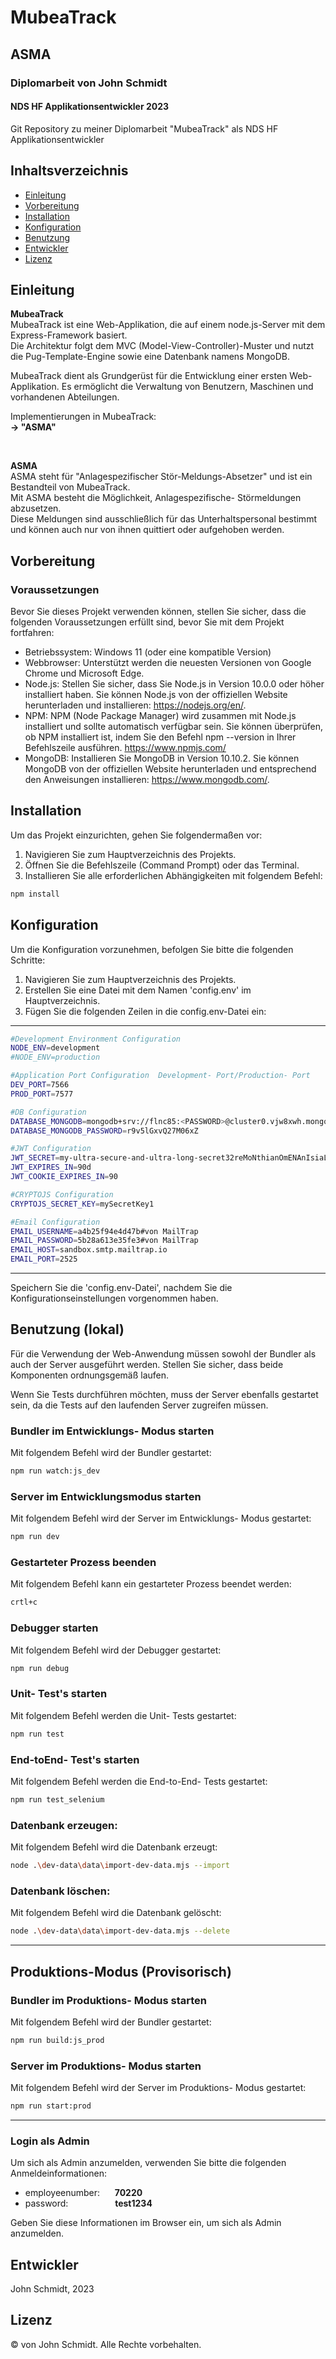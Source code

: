 # MubeaTrack
## ASMA
### Diplomarbeit von John Schmidt
#### NDS HF Applikationsentwickler 2023

Git Repository zu meiner Diplomarbeit "MubeaTrack" als NDS HF Applikationsentwickler



## Inhaltsverzeichnis
- [Einleitung](#einleitung)
- [Vorbereitung](#vorbereitung)
- [Installation](#installation)
- [Konfiguration](#konfiguration)
- [Benutzung](#benutzung)
- [Entwickler](#entwickler)
- [Lizenz](#lizenz)




## Einleitung
**MubeaTrack**    
MubeaTrack ist eine Web-Applikation, die auf einem node.js-Server mit dem Express-Framework basiert.  
Die Architektur folgt dem MVC (Model-View-Controller)-Muster und nutzt die Pug-Template-Engine sowie eine Datenbank namens MongoDB.

MubeaTrack dient als Grundgerüst für die Entwicklung einer ersten Web-Applikation. Es ermöglicht die Verwaltung von Benutzern, Maschinen und vorhandenen Abteilungen.

Implementierungen in MubeaTrack:  
**→ "ASMA"**

&nbsp;



**ASMA**    
ASMA steht für "Anlagespezifischer Stör-Meldungs-Absetzer" und ist ein Bestandteil von MubeaTrack.  
Mit ASMA besteht die Möglichkeit, Anlagespezifische- Störmeldungen abzusetzen.  
Diese Meldungen sind ausschließlich für das Unterhaltspersonal bestimmt und können auch nur von ihnen quittiert oder aufgehoben werden.




## Vorbereitung  
### Voraussetzungen
Bevor Sie dieses Projekt verwenden können, stellen Sie sicher, dass die folgenden Voraussetzungen erfüllt sind, bevor Sie mit dem Projekt fortfahren:

- Betriebssystem: Windows 11 (oder eine kompatible Version)
- Webbrowser: Unterstützt werden die neuesten Versionen von Google Chrome und Microsoft Edge.
- Node.js: Stellen Sie sicher, dass Sie Node.js in Version 10.0.0 oder höher installiert haben. Sie können Node.js von der offiziellen Website herunterladen und installieren: https://nodejs.org/en/.
- NPM: NPM (Node Package Manager) wird zusammen mit Node.js installiert und sollte automatisch verfügbar sein. Sie können überprüfen, ob NPM installiert ist, indem Sie den Befehl npm --version in Ihrer Befehlszeile ausführen. https://www.npmjs.com/
- MongoDB: Installieren Sie MongoDB in Version 10.10.2. Sie können MongoDB von der offiziellen Website herunterladen und entsprechend den Anweisungen installieren: https://www.mongodb.com/.


## Installation
Um das Projekt einzurichten, gehen Sie folgendermaßen vor:
1. Navigieren Sie zum Hauptverzeichnis des Projekts.
2. Öffnen Sie die Befehlszeile (Command Prompt) oder das Terminal.
3. Installieren Sie alle erforderlichen Abhängigkeiten mit folgendem Befehl:
```bash
npm install
```

## Konfiguration
Um die Konfiguration vorzunehmen, befolgen Sie bitte die folgenden Schritte:
1. Navigieren Sie zum Hauptverzeichnis des Projekts.
2. Erstellen Sie eine Datei mit dem Namen 'config.env' im Hauptverzeichnis.
3. Fügen Sie die folgenden Zeilen in die config.env-Datei ein:

--------------------------------------------------  
```bash
#Development Environment Configuration  
NODE_ENV=development
#NODE_ENV=production

#Application Port Configuration  Development- Port/Production- Port  
DEV_PORT=7566    
PROD_PORT=7577  

#DB Configuration  
DATABASE_MONGODB=mongodb+srv://flnc85:<PASSWORD>@cluster0.vjw8xwh.mongodb.net/MubeaTrack?retryWrites=true&w=majority  
DATABASE_MONGODB_PASSWORD=r9v5lGxvQ27M06xZ  

#JWT Configuration  
JWT_SECRET=my-ultra-secure-and-ultra-long-secret32reMoNthianOmENAnIsiaLEGUIRPREnCT32  
JWT_EXPIRES_IN=90d   
JWT_COOKIE_EXPIRES_IN=90   

#CRYPTOJS Configuration  
CRYPTOJS_SECRET_KEY=mySecretKey1  

#Email Configuration  
EMAIL_USERNAME=a4b25f94e4d47b#von MailTrap  
EMAIL_PASSWORD=5b28a613e35fe3#von MailTrap  
EMAIL_HOST=sandbox.smtp.mailtrap.io  
EMAIL_PORT=2525
```
-------------------------------------------------- 

Speichern Sie die 'config.env-Datei', nachdem Sie die Konfigurationseinstellungen vorgenommen haben.

## Benutzung (lokal)
Für die Verwendung der Web-Anwendung müssen sowohl der Bundler als auch der Server ausgeführt werden. Stellen Sie sicher, dass beide Komponenten ordnungsgemäß laufen.

Wenn Sie Tests durchführen möchten, muss der Server ebenfalls gestartet sein, da die Tests auf den laufenden Server zugreifen müssen.


### Bundler im Entwicklungs- Modus starten
Mit folgendem Befehl wird der Bundler gestartet:
```bash
npm run watch:js_dev
```

### Server im Entwicklungsmodus starten
Mit folgendem Befehl wird der Server im Entwicklungs- Modus gestartet:
```bash
npm run dev
```


### Gestarteter Prozess beenden
Mit folgendem Befehl kann ein gestarteter Prozess beendet werden:
```bash
crtl+c
```

### Debugger starten
Mit folgendem Befehl wird der Debugger gestartet:
```bash
npm run debug
```

### Unit- Test's starten
Mit folgendem Befehl werden die Unit- Tests gestartet:
```bash
npm run test
```

### End-toEnd- Test's starten
Mit folgendem Befehl werden die End-to-End- Tests gestartet:
```bash
npm run test_selenium
```

### Datenbank erzeugen:
Mit folgendem Befehl wird die Datenbank erzeugt:
```bash
node .\dev-data\data\import-dev-data.mjs --import
```

### Datenbank löschen:
Mit folgendem Befehl wird die Datenbank gelöscht:
```bash
node .\dev-data\data\import-dev-data.mjs --delete
```


--------------------------
## Produktions-Modus (Provisorisch)

### Bundler im Produktions- Modus starten
Mit folgendem Befehl wird der Bundler gestartet:
```bash
npm run build:js_prod
```

### Server im Produktions- Modus starten
Mit folgendem Befehl wird der Server im Produktions- Modus gestartet:
```bash
npm run start:prod
```
----------------------------


### Login als Admin

Um sich als Admin anzumelden, verwenden Sie bitte die folgenden Anmeldeinformationen:

- employeenumber:&nbsp;&nbsp;&nbsp;&nbsp;&nbsp;&nbsp;**70220**
- password:&nbsp;&nbsp;&nbsp;&nbsp;&nbsp;&nbsp;&nbsp;&nbsp;&nbsp;&nbsp;&nbsp;&nbsp;&nbsp;&nbsp;&nbsp;&nbsp;&nbsp;&nbsp;&nbsp;**test1234**

Geben Sie diese Informationen im Browser ein, um sich als Admin anzumelden.

## Entwickler
John Schmidt, 2023


## Lizenz
&copy; von John Schmidt. Alle Rechte vorbehalten.